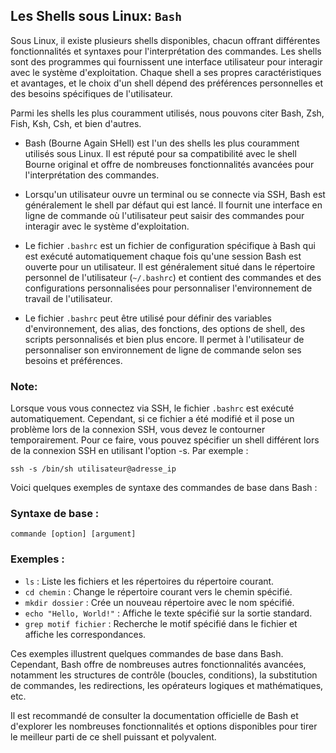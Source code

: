 ## Les Shells sous Linux: `Bash`

Sous Linux, il existe plusieurs shells disponibles, chacun offrant différentes fonctionnalités et syntaxes pour l'interprétation des commandes. Les shells sont des programmes qui fournissent une interface utilisateur pour interagir avec le système d'exploitation. Chaque shell a ses propres caractéristiques et avantages, et le choix d'un shell dépend des préférences personnelles et des besoins spécifiques de l'utilisateur.  

Parmi les shells les plus couramment utilisés, nous pouvons citer Bash, Zsh, Fish, Ksh, Csh, et bien d'autres.

- Bash (Bourne Again SHell) est l'un des shells les plus couramment utilisés sous Linux. Il est réputé pour sa compatibilité avec le shell Bourne original et offre de nombreuses fonctionnalités avancées pour l'interprétation des commandes.

- Lorsqu'un utilisateur ouvre un terminal ou se connecte via SSH, Bash est généralement le shell par défaut qui est lancé. Il fournit une interface en ligne de commande où l'utilisateur peut saisir des commandes pour interagir avec le système d'exploitation.

- Le fichier `.bashrc` est un fichier de configuration spécifique à Bash qui est exécuté automatiquement chaque fois qu'une session Bash est ouverte pour un utilisateur. Il est généralement situé dans le répertoire personnel de l'utilisateur (`~/.bashrc`) et contient des commandes et des configurations personnalisées pour personnaliser l'environnement de travail de l'utilisateur.

- Le fichier `.bashrc` peut être utilisé pour définir des variables d'environnement, des alias, des fonctions, des options de shell, des scripts personnalisés et bien plus encore. Il permet à l'utilisateur de personnaliser son environnement de ligne de commande selon ses besoins et préférences.

### Note: 

Lorsque vous vous connectez via SSH, le fichier `.bashrc` est exécuté automatiquement. Cependant, si ce fichier a été modifié et il pose un problème lors de la connexion SSH, vous devez le contourner temporairement. Pour ce faire, vous pouvez spécifier un shell différent lors de la connexion SSH en utilisant l'option -s. Par exemple :
```
ssh -s /bin/sh utilisateur@adresse_ip
```

Voici quelques exemples de syntaxe des commandes de base dans Bash :

### Syntaxe de base :
  ```
  commande [option] [argument]
  ```

### Exemples :
  - `ls` : Liste les fichiers et les répertoires du répertoire courant.
  - `cd chemin` : Change le répertoire courant vers le chemin spécifié.
  - `mkdir dossier` : Crée un nouveau répertoire avec le nom spécifié.
  - `echo "Hello, World!"` : Affiche le texte spécifié sur la sortie standard.
  - `grep motif fichier` : Recherche le motif spécifié dans le fichier et affiche les correspondances.

Ces exemples illustrent quelques commandes de base dans Bash. Cependant, Bash offre de nombreuses autres fonctionnalités avancées, notamment les structures de contrôle (boucles, conditions), la substitution de commandes, les redirections, les opérateurs logiques et mathématiques, etc.

Il est recommandé de consulter la documentation officielle de Bash et d'explorer les nombreuses fonctionnalités et options disponibles pour tirer le meilleur parti de ce shell puissant et polyvalent.
